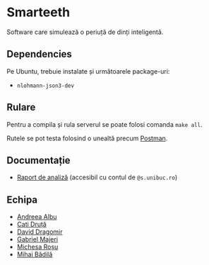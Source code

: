 # Smarteeth

Software care simulează o periuță de dinți inteligentă.

## Dependencies

Pe Ubuntu, trebuie instalate și următoarele package-uri:

- `nlohmann-json3-dev`

## Rulare

Pentru a compila și rula serverul se poate folosi comanda `make all`.

Rutele se pot testa folosind o unealtă precum [Postman](https://www.postman.com/).

## Documentație

- [Raport de analiză](https://unibucro0-my.sharepoint.com/:w:/g/personal/constantin_majeri_s_unibuc_ro/EQo84YVdSrpCs1rcIEzt0YsBRcGHgVBTIc5tWBtBq2bWVg?e=IJDUQA) (accesibil cu contul de `@s.unibuc.ro`)

## Echipa

- [Andreea Albu](https://github.com/albuandreeacristiana)
- [Cati Druță](https://github.com/Cati-D)
- [David Dragomir](https://github.com/LuckyLucianoCTW)
- [Gabriel Majeri](https://github.com/GabrielMajeri)
- [Michesa Roșu](https://github.com/dianamichesa)
- [Mihai Bădilă](https://github.com/badimihai-dev)
